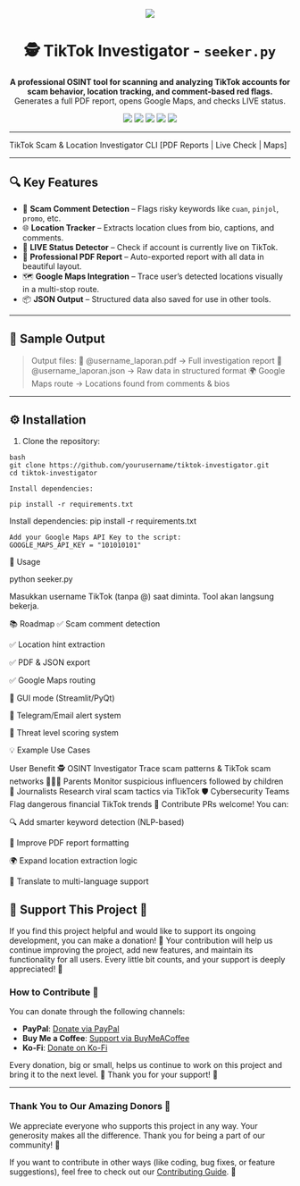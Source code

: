 <p align="center">
  <img src="https://readme-typing-svg.herokuapp.com/?center=true&lines=🕵️+TikTok+Investigator+CLI+Tool;Analyze+Suspicious+Accounts+on+TikTok;PDF+Reports+%7C+Map+Tracking+%7C+LIVE+Check&font=Fira+Code&pause=1000&color=58A6FF&center=true&width=1000&height=50">
</p>

<h1 align="center">🕵️ TikTok Investigator - <code>seeker.py</code></h1>

<p align="center">
  <b>A professional OSINT tool for scanning and analyzing TikTok accounts for scam behavior, location tracking, and comment-based red flags.</b><br>
  Generates a full PDF report, opens Google Maps, and checks LIVE status.
</p>

<p align="center">
  <img src="https://img.shields.io/badge/Python-3.12+-blue.svg?logo=python">
  <img src="https://img.shields.io/badge/License-MIT-green.svg">
  <img src="https://img.shields.io/badge/Platform-Windows%7CLinux%7CMacOS-lightgrey">
  <img src="https://img.shields.io/badge/Report-PDF%20Auto-red.svg?logo=adobeacrobatreader">
  <img src="https://img.shields.io/badge/Map-Google%20Route-yellow.svg?logo=googlemaps">
</p>

---

   TikTok Scam & Location Investigator CLI
     [PDF Reports | Live Check | Maps]      

---

## 🔍 Key Features

- 🧠 **Scam Comment Detection** – Flags risky keywords like `cuan`, `pinjol`, `promo`, etc.
- 🌐 **Location Tracker** – Extracts location clues from bio, captions, and comments.
- 🎥 **LIVE Status Detector** – Check if account is currently live on TikTok.
- 🧾 **Professional PDF Report** – Auto-exported report with all data in beautiful layout.
- 🗺️ **Google Maps Integration** – Trace user’s detected locations visually in a multi-stop route.
- 📦 **JSON Output** – Structured data also saved for use in other tools.

---

## 🧪 Sample Output

> Output files:
> 📄 @username_laporan.pdf → Full investigation report
> 📜 @username_laporan.json → Raw data in structured format
> 🌍 Google Maps route → Locations found from comments & bios


---

## ⚙️ Installation

1. Clone the repository:

```
bash
git clone https://github.com/yourusername/tiktok-investigator.git
cd tiktok-investigator

Install dependencies:

pip install -r requirements.txt

```
Install dependencies:
pip install -r requirements.txt

```
Add your Google Maps API Key to the script:
GOOGLE_MAPS_API_KEY = "101010101"

```
🚀 Usage

python seeker.py


Masukkan username TikTok (tanpa @) saat diminta. Tool akan langsung bekerja.

📚 Roadmap
✅ Scam comment detection

✅ Location hint extraction

✅ PDF & JSON export

✅ Google Maps routing

🚧 GUI mode (Streamlit/PyQt)

🚧 Telegram/Email alert system

🚧 Threat level scoring system

💡 Example Use Cases

User	Benefit
🕵️ OSINT Investigator	Trace scam patterns & TikTok scam networks
👨‍👩‍👧 Parents	Monitor suspicious influencers followed by children
📰 Journalists	Research viral scam tactics via TikTok
🛡️ Cybersecurity Teams	Flag dangerous financial TikTok trends
🤝 Contribute
PRs welcome! You can:

🔍 Add smarter keyword detection (NLP-based)

🎨 Improve PDF report formatting

🌍 Expand location extraction logic

💬 Translate to multi-language support



## 🌟 Support This Project 🌟

If you find this project helpful and would like to support its ongoing development, you can make a donation! 💖 Your contribution will help us continue improving the project, add new features, and maintain its functionality for all users. Every little bit counts, and your support is deeply appreciated! 🙏

### How to Contribute 💸

You can donate through the following channels:

- **PayPal**: [Donate via PayPal](https://www.paypal.com/donate?hosted_button_id=YOUR_PAYPAL_LINK)
- **Buy Me a Coffee**: [Support via BuyMeACoffee](https://www.buymeacoffee.com/YOUR_USERNAME)
- **Ko-Fi**: [Donate on Ko-Fi](https://ko-fi.com/YOUR_USERNAME)

Every donation, big or small, helps us continue to work on this project and bring it to the next level. 🚀 Thank you for your support! 💖

---

### Thank You to Our Amazing Donors 🌟

We appreciate everyone who supports this project in any way. Your generosity makes all the difference. Thank you for being a part of our community! 💪

If you want to contribute in other ways (like coding, bug fixes, or feature suggestions), feel free to check out our [Contributing Guide](CONTRIBUTING.md). 🚀

